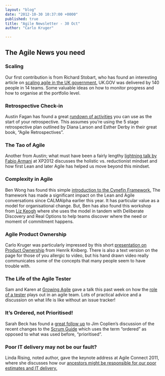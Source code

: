 ```yaml
---
layout: "blog"
date: "2012-10-30 10:37:00 +0000"
published: true
title: "Agile Newsletter - 30 Oct"
author: "Carlo Kruger"

---
```


The Agile News you need
-----------------------

### Scaling

Our first contribution is from Richard Stobart, who has found an
interesting article on [scaling agile in the UK government.](http://digital.cabinetoffice.gov.uk/2012/10/26/what-weve-learnt-about-scaling-agile/) UK.GOV
was delivered by 140 people in 14 teams. Some valuable ideas on how to monitor progress and how to organise at the portfolio level.

### Retrospective Check-in

Austin Fagan has found a great [rundown of activities](http://facilitatingagility.com/2012/03/15/facilitation-toolkit-activities-for-check-in/) you can use as
the start of your retrospective. This assumes you’re using the 5 stage retrospective plan outlined by Diana Larson and Esther Derby in their great book, “Agile Retrospectives”.

### The Tao of Agile

Another from Austin; what must have been a fairly lengthy [lightning
talk by Fabio Armani](http://www.slideshare.net/tangram77/the-tao-of-agile-xp2012) at XP2012 discusses the holistic vs.
reductionist mindset and how first Lean and later Agile has helped us
move beyond this mindset.

### Complexity in Agile

Ben Wong has found this simple [introduction to the Cynefin
Framework.](http://www.youtube.com/watch?v=5mqNcs8mp74) The framework has made a significant impact on the Lean
and Agile conversations since CALMAlpha earlier this year. It has
particular value as a model for organisational change. But, Ben has also
found this workshop from [Liz Keogh](http://lunivore.com/) where she uses the model in
tandem with Deliberate Discovery and Real Options to help teams discover
where the need or moment of commitment happens.

### Agile Product Ownership

Carlo Kruger was particularly impressed by this short [presentation on
Product Ownership](http://blog.crisp.se/2012/10/25/henrikkniberg/agile-product-ownership-in-a-nutshell) from Henrik Kniberg. There is also a text version
on the page for those of you allergic to video, but his hand drawn
video really communicates some of the concepts that many people seem to
have trouble with.

### The Life of the Agile Tester

Sam and Karen at [Growing Agile](http://www.growningagile.co.za) gave a talk this past week on how the
[role of a tester](http://www.slideshare.net/growingagile/agile-affair-between-devs-testers) plays out in an agile team. Lots of practical
advice and a discussion on what life is like without an issue tracker!

### It’s Ordered, not Prioritised!

Sarah Beck has found a [great follow up](http://scrumalliance.com/articles/447-product-backlog-ordering-not-prioritization) to Jim Coplien’s discussion
of the recent changes to the [Scrum Guide](http://scrum.org/Scrum-Guides) which uses the term
“ordered” as opposed to what was used before, “prioritised”.

### Poor IT delivery may not be our fault?

Linda Rising, noted author, gave the keynote address at Agile Connect
2011, where she discusses how our [ancestors might be responsible for
our poor estimates and IT delivery.](http://www.youtube.com/watch?v=QvhOXU72OL4)


